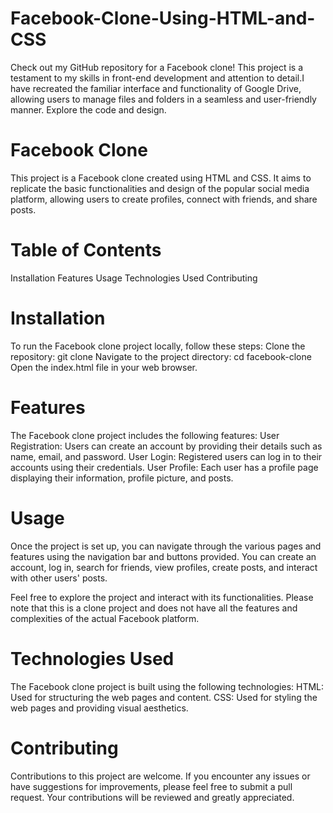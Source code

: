 # Facebook-Clone-Using-HTML-and-CSS
Check out my GitHub repository for a Facebook clone! This project is a testament to my skills in front-end development and attention to detail.I have recreated the familiar interface and functionality of Google Drive, allowing users to manage files and folders in a seamless and user-friendly manner. Explore the code and design.
# Facebook Clone
This project is a Facebook clone created using HTML and CSS. It aims to replicate the basic functionalities and design of the popular social media platform, allowing users to create profiles, connect with friends, and share posts.

# Table of Contents
Installation
Features
Usage
Technologies Used
Contributing

# Installation
To run the Facebook clone project locally, follow these steps:
Clone the repository: git clone <repository-url>
Navigate to the project directory: cd facebook-clone
Open the index.html file in your web browser.

# Features
The Facebook clone project includes the following features:
User Registration: Users can create an account by providing their details such as name, email, and password.
User Login: Registered users can log in to their accounts using their credentials.
User Profile: Each user has a profile page displaying their information, profile picture, and posts.



# Usage
Once the project is set up, you can navigate through the various pages and features using the navigation bar and buttons provided. You can create an account, log in, search for friends, view profiles, create posts, and interact with other users' posts.

Feel free to explore the project and interact with its functionalities. Please note that this is a clone project and does not have all the features and complexities of the actual Facebook platform.

# Technologies Used
The Facebook clone project is built using the following technologies:
HTML: Used for structuring the web pages and content.
CSS: Used for styling the web pages and providing visual aesthetics.

# Contributing
Contributions to this project are welcome. If you encounter any issues or have suggestions for improvements, please feel free to submit a pull request. Your contributions will be reviewed and greatly appreciated.



